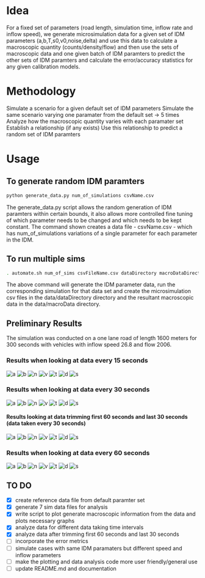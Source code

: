 # Idea

For a fixed set of parameters (road length, simulation time, inflow rate and inflow speed), we generate microsimulation data for a given set of IDM parameters (a,b,T,s0,v0,noise,delta) and use this data to calculate a macroscopic quantity (counts/density/flow) and then use the sets of macroscopic data and one given batch of IDM paramters to predict the other sets of IDM paramters and calculate the error/accuracy statistics for any given calibration models.

# Methodology
Simulate a scenario for a given default set of IDM parameters
Simulate the same scenario varying one paramater from the default set -> 5 times
Analyze how the macroscopic quantity varies with each paramater set
Establish a relationship (if any exists)
Use this relationship to predict a random set of IDM paramters

# Usage

## To generate random IDM paramters
```bash
python generate_data.py num_of_simulations csvName.csv
```
The generate_data.py script allows the random generation of IDM paramters within certain bounds, it also allows more controlled fine tuning of which parameter needs to be changed and which needs to be kept constant. The command shown creates a data file - csvName.csv - which has num_of_simulations variations of a single parameter for each parameter in the IDM.

## To run multiple sims
```bash
. automate.sh num_of_sims csvFileName.csv dataDirectory macroDataDirectory
```
The above command will generate the IDM parameter data, run the corresponding simulation for that data set and create the microsimulation csv files in the data/dataDirectory directory and the resultant macroscopic data in the data/macroData directory. 

## Preliminary Results

The simulation was conducted on a one lane road of length 1600 meters for 300 seconds with vehicles with inflow speed 26.8 and flow 2006.

### Results when looking at data every 15 seconds
![a](https://github.com/shanto268/comprehensive_simulation_traffic_analysis_software/blob/master/exp2_15/a_params.png)
![b](https://github.com/shanto268/comprehensive_simulation_traffic_analysis_software/blob/master/exp2_15/b_params.png)
![n](https://github.com/shanto268/comprehensive_simulation_traffic_analysis_software/blob/master/exp2_15/noise_params.png)
![v](https://github.com/shanto268/comprehensive_simulation_traffic_analysis_software/blob/master/exp2_15/v0_params.png)
![t](https://github.com/shanto268/comprehensive_simulation_traffic_analysis_software/blob/master/exp2_15/T_params.png)
![d](https://github.com/shanto268/comprehensive_simulation_traffic_analysis_software/blob/master/exp2_15/delta_params.png)
![s](https://github.com/shanto268/comprehensive_simulation_traffic_analysis_software/blob/master/exp2_15/s0_params.png)


### Results when looking at data every 30 seconds
![a](https://github.com/shanto268/comprehensive_simulation_traffic_analysis_software/blob/master/a_params.png)
![b](https://github.com/shanto268/comprehensive_simulation_traffic_analysis_software/blob/master/b_params.png)
![n](https://github.com/shanto268/comprehensive_simulation_traffic_analysis_software/blob/master/noise_params.png)
![v](https://github.com/shanto268/comprehensive_simulation_traffic_analysis_software/blob/master/v0_params.png)
![t](https://github.com/shanto268/comprehensive_simulation_traffic_analysis_software/blob/master/T_params.png)
![d](https://github.com/shanto268/comprehensive_simulation_traffic_analysis_software/blob/master/delta_params.png)
![s](https://github.com/shanto268/comprehensive_simulation_traffic_analysis_software/blob/master/s0_params.png)

#### Results looking at data trimming first 60 seconds and last 30 seconds (data taken every 30 seconds)
![a](https://github.com/shanto268/comprehensive_simulation_traffic_analysis_software/blob/master/exp2_trimmed_30/a_params.png)
![b](https://github.com/shanto268/comprehensive_simulation_traffic_analysis_software/blob/master/exp2_trimmed_30/b_params.png)
![n](https://github.com/shanto268/comprehensive_simulation_traffic_analysis_software/blob/master/exp2_trimmed_30/noise_params.png)
![v](https://github.com/shanto268/comprehensive_simulation_traffic_analysis_software/blob/master/exp2_trimmed_30/v0_params.png)
![t](https://github.com/shanto268/comprehensive_simulation_traffic_analysis_software/blob/master/exp2_trimmed_30/T_params.png)
![d](https://github.com/shanto268/comprehensive_simulation_traffic_analysis_software/blob/master/exp2_trimmed_30/delta_params.png)
![s](https://github.com/shanto268/comprehensive_simulation_traffic_analysis_software/blob/master/exp2_trimmed_30/s0_params.png)


### Results when looking at data every 60 seconds
![a](https://github.com/shanto268/comprehensive_simulation_traffic_analysis_software/blob/master/exp2_60/a_params.png)
![b](https://github.com/shanto268/comprehensive_simulation_traffic_analysis_software/blob/master/exp2_60/b_params.png)
![n](https://github.com/shanto268/comprehensive_simulation_traffic_analysis_software/blob/master/exp2_60/noise_params.png)
![v](https://github.com/shanto268/comprehensive_simulation_traffic_analysis_software/blob/master/exp2_60/v0_params.png)
![t](https://github.com/shanto268/comprehensive_simulation_traffic_analysis_software/blob/master/exp2_60/T_params.png)
![d](https://github.com/shanto268/comprehensive_simulation_traffic_analysis_software/blob/master/exp2_60/delta_params.png)
![s](https://github.com/shanto268/comprehensive_simulation_traffic_analysis_software/blob/master/exp2_60/s0_params.png)

## TO DO
- [x] create reference data file from default paramter set
- [x] generate 7 sim data files for analysis
- [x] write script to plot generate macroscopic information from the data and plots necessary graphs
- [x] analyze data for different data taking time intervals
- [x] analyze data after trimming first 60 seconds and last 30 seconds
- [ ] incorporate the error metrics
- [ ] simulate cases with same IDM paramaters but different speed and inflow parameters
- [ ] make the plotting and data analysis code more user friendly/general use
- [ ] update README.md and documentation
